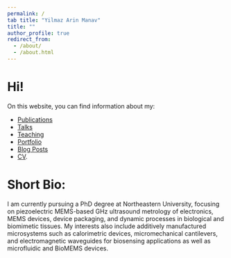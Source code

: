 ```yaml
---
permalink: /
tab title: "Yilmaz Arin Manav"
title: ""
author_profile: true
redirect_from: 
  - /about/
  - /about.html
---
```

Hi!
====
On this website, you can find information about my: 
* [Publications](https://arinmanav.github.io//publications/)
* [Talks](https://arinmanav.github.io//talks/)
* [Teaching](https://arinmanav.github.io//teaching/)
* [Portfolio](https://arinmanav.github.io//portfolio/)
* [Blog Posts](https://arinmanav.github.io//year-archive/)
* [CV](https://arinmanav.github.io//cv/). 


Short Bio:
====
I am currently pursuing a PhD degree at Northeastern University, focusing on piezoelectric MEMS-based GHz ultrasound metrology of electronics, MEMS devices, device packaging, and dynamic processes in biological and biomimetic tissues. My interests also include additively manufactured microsystems such as calorimetric devices, micromechanical cantilevers, and electromagnetic waveguides for biosensing applications as well as microfluidic and BioMEMS devices.
